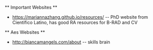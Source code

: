 ** Important Websites **
- https://mariannazhang.github.io/resources/ -- PhD website from Cientifico Latino, has good RA resources for B-RAD and CV

** Aes Websites **
- http://biancamangels.com/about -- skills brain

